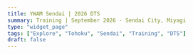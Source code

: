```yaml
---
title: YWAM Sendai | 2026 DTS
summary: Training | September 2026 - Sendai City, Miyagi
type: "widget_page"
tags: ["Explore", "Tohoku", "Sendai", "Training", "DTS"]
draft: false
---
```

